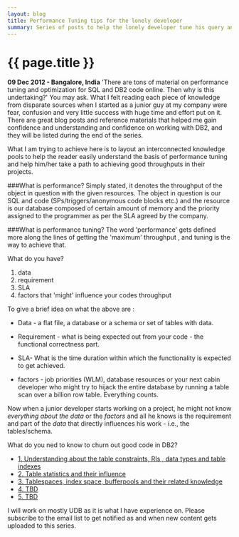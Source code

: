 ```yaml
---
layout: blog
title: Performance Tuning tips for the lonely developer
summary: Series of posts to help the lonely developer tune his query and DB2 database code 
---
```


# {{ page.title }}

__09 Dec 2012 - Bangalore, India__
'There are tons of material on performance tuning and optimization for SQL and DB2 code online. Then why is this undertaking?' You may ask. What I felt reading each piece of knowledge from disparate sources when I started as a junior guy at my company were fear, confusion and very little success with huge time and effort put on it. There are great blog posts and reference materials that helped me gain confidence and understanding and confidence on working with DB2, and they will be listed during the end of the series. 

What I am trying to achieve here is to layout an interconnected knowledge pools to help the reader easily understand the basis of performance tuning and help him/her take a path to achieving good throughputs in their projects. 

###What is performance? 
Simply stated, it denotes the throughput of the object in question with the given resources. The object in question is our SQL and code (SPs/triggers/anonymous code blocks etc.) and the resource is our database composed of certain amount of memory and the priority assigned to the programmer as per the SLA agreed by the company. 

###What is performance tuning? 
The word 'performance' gets defined more along the lines of getting the 'maximum' throughput , and tuning is the way to achieve that. 


What do you have? 

1. data
2. requirement
3. SLA
4. factors that 'might' influence your codes throughput

To give a brief idea on what the above are :

* Data - a flat file, a database or a schema or set of tables with data. 

* Requirement - what is being expected out from your code - the functional correctness part.

* SLA- What is the time duration within which the functionality is expected to get achieved. 

* factors - job priorities (WLM), database resources or your next cabin developer who might try to hijack the entire database by running a table scan over a billion row table. Everything counts. 

Now when a junior developer starts working on a project, he might not know _everything about the data_ or the _factors_ and all he knows is the requirement and part of the _data_ that directly influences his work - i.e., the tables/schema. 

What do you ned to know to churn out good code in DB2? 

* [1. Understanding about the table constraints, RIs , data types and table indexes ][newpage]
* [2. Table statistics and their influence][newpage]
* [3. Tablespaces, index space, bufferpools and their related knowledge][newpage]
* [4. TBD][newpage]
* [5. TBD][newpage]

[newpage]: /_posts/assets/tbdeveloped.md "The page is yet to be written" 

I will work on mostly UDB as it is what I have experience on. Please subscribe to the email list to get notified as and when new content gets uploaded to this series. 

